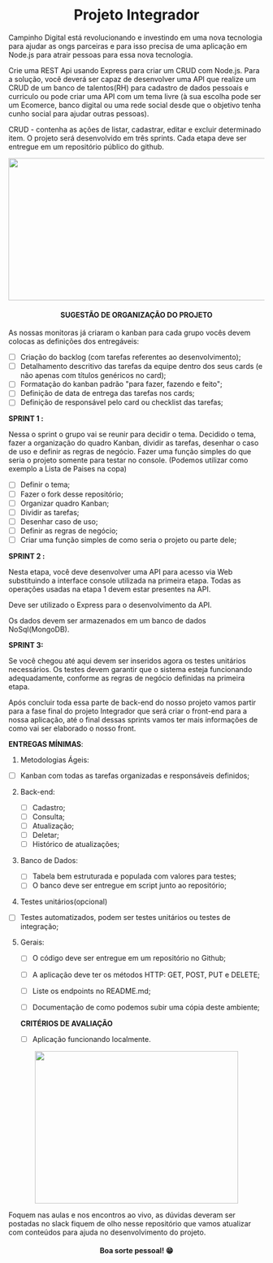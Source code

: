 <div align="center">
 
  <img src="https://plataforma.campinhodigital.org/user/assets/images/logo-campinho.png" alt="">
  <h1>Projeto Integrador</h1>
 </div>





Campinho Digital está revolucionando e investindo em uma nova tecnologia para ajudar as ongs parceiras e para isso precisa de uma aplicação em Node.js para atrair pessoas para essa nova tecnologia.  
 

Crie uma REST Api usando Express para criar um CRUD com Node.js.  Para a solução, você deverá ser capaz de desenvolver uma API que realize um CRUD de um banco de talentos(RH) para cadastro de dados pessoais e curriculo ou pode criar uma API com  um tema livre (à sua escolha pode ser um Ecomerce, banco digital ou uma rede social desde que o objetivo tenha cunho social para ajudar outras pessoas). 

CRUD - contenha as ações de listar, cadastrar, editar e excluir determinado item. O projeto será desenvolvido em três sprints. Cada etapa deve ser entregue em um  repositório público do github. 



<p align="center">
  <img width="800" height="280" src="https://raw.githubusercontent.com/yoavain/create-windowless-app/main/resources/docs/logo.gif">
</p>



#### <center>SUGESTÃO DE ORGANIZAÇÃO DO PROJETO</center>

As nossas monitoras já criaram o kanban  para cada grupo vocês devem colocas as definições dos entregáveis:

- [ ] Criação do backlog (com tarefas referentes ao desenvolvimento);
- [ ] Detalhamento descritivo das tarefas da equipe dentro dos seus cards (e não  apenas com títulos genéricos no card); 
- [ ] Formatação do kanban padrão "para fazer, fazendo e feito"; 
- [ ] Definição de data de entrega das tarefas nos cards; 
- [ ] Definição de responsável pelo card ou checklist das tarefas; 

**SPRINT 1 :** 

Nessa o sprint o grupo vai se reunir para decidir o tema.  Decidido o tema, fazer a organização do quadro Kanban, dividir as tarefas, desenhar o  caso de uso e definir as regras de negócio.  Fazer uma função simples do que seria o projeto somente para testar no console. (Podemos utilizar como exemplo a Lista de Paises na copa)

- [ ] Definir o tema;
- [ ] Fazer o fork desse repositório;
- [ ] Organizar quadro Kanban;
- [ ] Dividir as tarefas;
- [ ] Desenhar caso de uso;
- [ ] Definir as regras de negócio;
- [ ] Criar uma função simples de como seria o projeto ou parte dele;

**SPRINT 2 :**

Nesta etapa, você deve desenvolver uma API para acesso via Web substituindo a  interface console utilizada na primeira etapa. Todas as operações usadas na etapa 1  devem estar presentes na API. 

Deve ser utilizado o Express para o desenvolvimento da  API. 

Os dados devem ser armazenados em um banco de dados NoSql(MongoDB).

**SPRINT 3:** 

Se você chegou até aqui devem ser inseridos agora os testes unitários necessários. Os  testes devem garantir que o sistema esteja funcionando adequadamente, conforme as  regras de negócio definidas na primeira etapa. 

Após concluir toda essa parte de back-end do nosso projeto vamos partir para a fase final do projeto Integrador que será criar o front-end para a nossa aplicação, até o final dessas sprints vamos ter mais informações de como vai ser elaborado o nosso front.



**ENTREGAS MÍNIMAS**:

1. Metodologias Ágeis:  

- [ ]  Kanban com todas as tarefas organizadas e responsáveis  definidos; 

2. Back-end:
   - [ ] Cadastro;
   - [ ] Consulta;
   - [ ] Atualização;
   - [ ] Deletar;
   - [ ] Histórico de atualizações;

3. Banco de Dados:

   - [ ] Tabela bem estruturada e populada com valores para testes;
   - [ ] O banco deve ser entregue em script junto ao repositório;

4.  Testes unitários(opcional)

   - [ ] Testes automatizados, podem ser testes unitários ou testes  de integração; 

5. Gerais:

   - [ ]  O código deve ser entregue em um repositório no Github;
   - [ ] A aplicação deve ter os métodos HTTP: GET, POST, PUT e  DELETE; 
   - [ ] Liste os endpoints no README.md;
   - [ ]  Documentação de como podemos subir uma cópia deste ambiente; 

   

   **CRITÉRIOS DE AVALIAÇÃO** 

   - [ ]  Aplicação funcionando localmente.

<p align="center">
  <img width="400" height="300" src="https://resultadosdigitais.com.br/agencias/files/2018/03/gamifica%C3%A7%C3%A3o-1.gif">
</p>

Foquem nas aulas e nos encontros ao vivo, as dúvidas deveram ser postadas no slack fiquem de olho nesse repositório que vamos atualizar com conteúdos para ajuda no desenvolvimento do projeto.

#### <center>Boa sorte pessoal! 😁</center>

